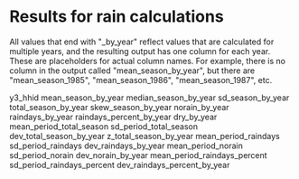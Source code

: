 # Results for rain calculations

All values that end with "_by_year" reflect values that are calculated for
multiple years, and the resulting output has one column for each year. These are
placeholders for actual column names. For example, there is no column in the
output called "mean_season_by_year", but there are "mean_season_1985", 
"mean_season_1986", "mean_season_1987", etc.

y3_hhid
mean_season_by_year
median_season_by_year
sd_season_by_year
total_season_by_year
skew_season_by_year
norain_by_year
raindays_by_year
raindays_percent_by_year
dry_by_year
mean_period_total_season
sd_period_total_season
dev_total_season_by_year
z_total_season_by_year
mean_period_raindays
sd_period_raindays
dev_raindays_by_year
mean_period_norain
sd_period_norain
dev_norain_by_year
mean_period_raindays_percent
sd_period_raindays_percent
dev_raindays_percent_by_year
